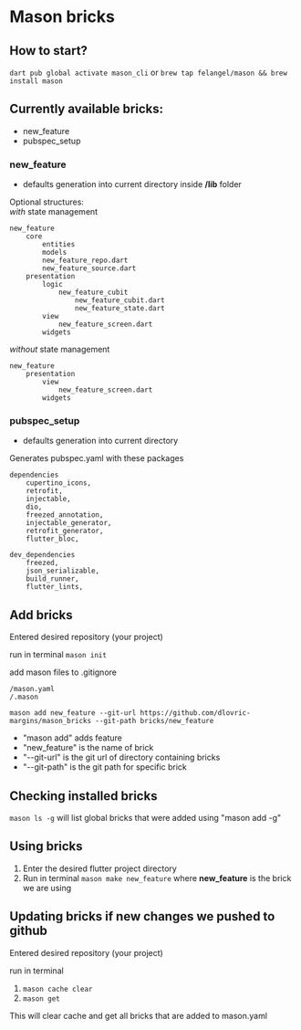 # Mason bricks

## How to start?
``dart pub global activate mason_cli`` or ``brew tap felangel/mason && brew install mason``


## Currently available bricks:
- new_feature
- pubspec_setup

### new_feature
- defaults generation into current directory inside **/lib** folder

Optional structures:\
*with* state management
```
new_feature
    core
        entities
        models
        new_feature_repo.dart
        new_feature_source.dart
    presentation
        logic
            new_feature_cubit
                new_feature_cubit.dart
                new_feature_state.dart 
        view
            new_feature_screen.dart
        widgets
```
*without* state management
```
new_feature
    presentation
        view
            new_feature_screen.dart
        widgets
```

### pubspec_setup
- defaults generation into current directory

Generates pubspec.yaml with these packages
```
dependencies
    cupertino_icons,
    retrofit,
    injectable,
    dio,
    freezed_annotation,
    injectable_generator,
    retrofit_generator,
    flutter_bloc,

dev_dependencies
    freezed,
    json_serializable,
    build_runner,
    flutter_lints,
```



## Add bricks

Entered desired repository (your project)

run in terminal ``mason init``

add mason files to .gitignore
```
/mason.yaml
/.mason
```

```
mason add new_feature --git-url https://github.com/dlovric-margins/mason_bricks --git-path bricks/new_feature
```
- "mason add" adds feature
- "new_feature" is the name of brick
- "--git-url" is the git url of directory containing bricks
- "--git-path" is the git path for specific brick




## Checking installed bricks
```mason ls -g``` will list global bricks that were added using "mason add -g"




## Using bricks
1. Enter the desired flutter project directory
2. Run in terminal ``mason make new_feature`` where **new_feature** is the brick we are using


## Updating bricks if new changes we pushed to github

Entered desired repository (your project)

run in terminal
1. ``mason cache clear``
2. ``mason get``

This will clear cache and get all bricks that are added to mason.yaml